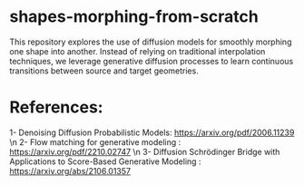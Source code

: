 # shapes-morphing-from-scratch
This repository explores the use of diffusion models for smoothly morphing one shape into another. Instead of relying on traditional interpolation techniques, we leverage generative diffusion processes to learn continuous transitions between source and target geometries.


# References: 
1- Denoising Diffusion Probabilistic Models: https://arxiv.org/pdf/2006.11239 \n
2- Flow matching for generative modeling : https://arxiv.org/pdf/2210.02747 \n
3- Diffusion Schrödinger Bridge with Applications to Score-Based Generative Modeling : https://arxiv.org/abs/2106.01357

